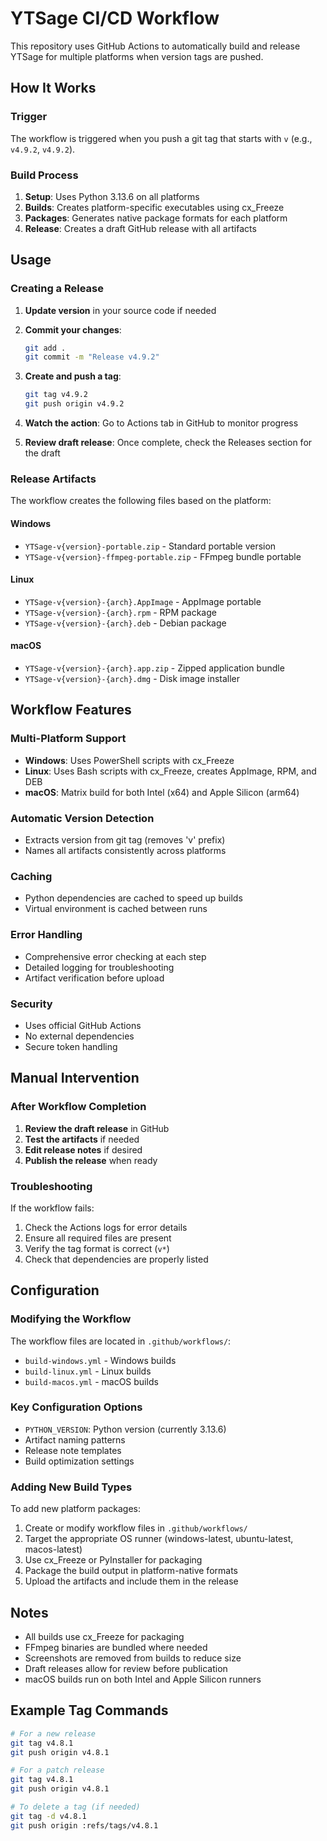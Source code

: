 # YTSage CI/CD Workflow

This repository uses GitHub Actions to automatically build and release YTSage for multiple platforms when version tags are pushed.

## How It Works

### Trigger
The workflow is triggered when you push a git tag that starts with `v` (e.g., `v4.9.2`, `v4.9.2`).

### Build Process
1. **Setup**: Uses Python 3.13.6 on all platforms
2. **Builds**: Creates platform-specific executables using cx_Freeze
3. **Packages**: Generates native package formats for each platform
4. **Release**: Creates a draft GitHub release with all artifacts

## Usage

### Creating a Release

1. **Update version** in your source code if needed
2. **Commit your changes**:
   ```bash
   git add .
   git commit -m "Release v4.9.2"
   ```

3. **Create and push a tag**:
   ```bash
   git tag v4.9.2
   git push origin v4.9.2
   ```

4. **Watch the action**: Go to Actions tab in GitHub to monitor progress

5. **Review draft release**: Once complete, check the Releases section for the draft

### Release Artifacts

The workflow creates the following files based on the platform:

#### Windows
- `YTSage-v{version}-portable.zip` - Standard portable version
- `YTSage-v{version}-ffmpeg-portable.zip` - FFmpeg bundle portable

#### Linux
- `YTSage-v{version}-{arch}.AppImage` - AppImage portable
- `YTSage-v{version}-{arch}.rpm` - RPM package
- `YTSage-v{version}-{arch}.deb` - Debian package

#### macOS
- `YTSage-v{version}-{arch}.app.zip` - Zipped application bundle
- `YTSage-v{version}-{arch}.dmg` - Disk image installer

## Workflow Features

### Multi-Platform Support
- **Windows**: Uses PowerShell scripts with cx_Freeze
- **Linux**: Uses Bash scripts with cx_Freeze, creates AppImage, RPM, and DEB
- **macOS**: Matrix build for both Intel (x64) and Apple Silicon (arm64)

### Automatic Version Detection
- Extracts version from git tag (removes 'v' prefix)
- Names all artifacts consistently across platforms

### Caching
- Python dependencies are cached to speed up builds
- Virtual environment is cached between runs

### Error Handling
- Comprehensive error checking at each step
- Detailed logging for troubleshooting
- Artifact verification before upload

### Security
- Uses official GitHub Actions
- No external dependencies
- Secure token handling

## Manual Intervention

### After Workflow Completion
1. **Review the draft release** in GitHub
2. **Test the artifacts** if needed
3. **Edit release notes** if desired
4. **Publish the release** when ready

### Troubleshooting
If the workflow fails:
1. Check the Actions logs for error details
2. Ensure all required files are present
3. Verify the tag format is correct (`v*`)
4. Check that dependencies are properly listed

## Configuration

### Modifying the Workflow
The workflow files are located in `.github/workflows/`:
- `build-windows.yml` - Windows builds
- `build-linux.yml` - Linux builds
- `build-macos.yml` - macOS builds

### Key Configuration Options
- `PYTHON_VERSION`: Python version (currently 3.13.6)
- Artifact naming patterns
- Release note templates
- Build optimization settings

### Adding New Build Types
To add new platform packages:
1. Create or modify workflow files in `.github/workflows/`
2. Target the appropriate OS runner (windows-latest, ubuntu-latest, macos-latest)
3. Use cx_Freeze or PyInstaller for packaging
4. Package the build output in platform-native formats
5. Upload the artifacts and include them in the release


## Notes

- All builds use cx_Freeze for packaging
- FFmpeg binaries are bundled where needed
- Screenshots are removed from builds to reduce size
- Draft releases allow for review before publication
- macOS builds run on both Intel and Apple Silicon runners

## Example Tag Commands

```bash
# For a new release
git tag v4.8.1
git push origin v4.8.1

# For a patch release
git tag v4.8.1
git push origin v4.8.1

# To delete a tag (if needed)
git tag -d v4.8.1
git push origin :refs/tags/v4.8.1
```
